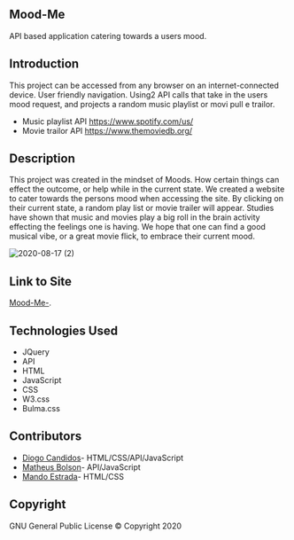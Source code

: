## Mood-Me

 API based application catering towards a users mood. 

## Introduction

This project can be accessed from any browser on an internet-connected device.
User friendly navigation. Using2 API calls that take in the users mood request, and projects
a random music playlist or movi pull
e trailor. 

* Music playlist API https://www.spotify.com/us/
* Movie trailor API https://www.themoviedb.org/

## Description

This project was created in the mindset of Moods. How certain things
 can effect the outcome, or help while in the current state. We 
 created a website to cater towards the persons mood when accessing the site.
 By clicking on their current state, a random play list or 
 movie trailer will appear. Studies have shown that music and movies play a big 
 roll in the brain activity effecting the feelings one is having. We hope that
 one can find a good musical vibe, or a great movie flick, to embrace their
 current mood. 
 


 ![2020-08-17 (2)](https://user-images.githubusercontent.com/65925169/90453830-83e16080-e0a6-11ea-89ee-16b975814218.png)


## Link to Site

[Mood-Me-](https://mando619.github.io/Mood-Me-/).

## Technologies Used

- JQuery
- API
- HTML
- JavaScript
- CSS
- W3.css
- Bulma.css

## Contributors 

* [Diogo Candidos](https://github.com/diogocandidos)- HTML/CSS/API/JavaScript
* [Matheus Bolson](https://https://github.com/mathbolson)- API/JavaScript
* [Mando Estrada](https://github.com/Mando619)- HTML/CSS

## Copyright

GNU General Public License &copy; Copyright 2020





